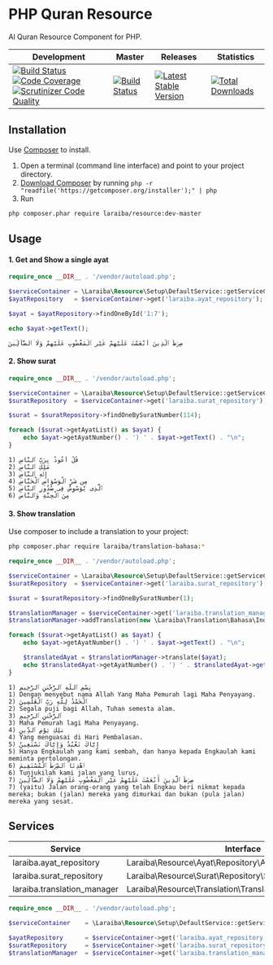 PHP Quran Resource
==================

Al Quran Resource Component for PHP.

| Development | Master | Releases | Statistics |
| ----------- | ------ | -------- | ---------- |
| [![Build Status](https://travis-ci.org/laraiba/php-quran-resource.svg?branch=development)](https://travis-ci.org/laraiba/php-quran-resource) [![Code Coverage](https://scrutinizer-ci.com/g/laraiba/php-quran-resource/badges/coverage.png?b=development)](https://scrutinizer-ci.com/g/laraiba/php-quran-resource/?branch=development) [![Scrutinizer Code Quality](https://scrutinizer-ci.com/g/laraiba/php-quran-resource/badges/quality-score.png?b=development)](https://scrutinizer-ci.com/g/laraiba/php-quran-resource/?branch=development) | [![Build Status](https://travis-ci.org/laraiba/php-quran-resource.svg?branch=master)](https://travis-ci.org/laraiba/php-quran-resource) | [![Latest Stable Version](https://poser.pugx.org/laraiba/resource/v/stable.png)](https://packagist.org/packages/laraiba/resource) | [![Total Downloads](https://poser.pugx.org/laraiba/resource/downloads.png)](https://packagist.org/packages/laraiba/resource) |


Installation
------------

Use [Composer](https://getcomposer.org) to install.

1. Open a terminal (command line interface) and point to your project directory.
2. [Download Composer](https://getcomposer.org/download/) by running `php -r "readfile('https://getcomposer.org/installer');" | php`
3. Run

```sh
php composer.phar require laraiba/resource:dev-master
```


Usage
-----

#### 1. Get and Show a single ayat

```php
require_once __DIR__ . '/vendor/autoload.php';

$serviceContainer = \Laraiba\Resource\Setup\DefaultService::getServiceContainer();
$ayatRepository   = $serviceContainer->get('laraiba.ayat_repository');

$ayat = $ayatRepository->findOneById('1:7');

echo $ayat->getText();
```

```
صِرَٰطَ ٱلَّذِينَ أَنْعَمْتَ عَلَيْهِمْ غَيْرِ ٱلْمَغْضُوبِ عَلَيْهِمْ وَلَا ٱلضَّآلِّينَ
```

#### 2. Show surat

```php
require_once __DIR__ . '/vendor/autoload.php';

$serviceContainer = \Laraiba\Resource\Setup\DefaultService::getServiceContainer();
$suratRepository  = $serviceContainer->get('laraiba.surat_repository');

$surat = $suratRepository->findOneBySuratNumber(114);

foreach ($surat->getAyatList() as $ayat) {
    echo $ayat->getAyatNumber() . ') ' . $ayat->getText() . "\n";
}
```

```
1) قُلْ أَعُوذُ بِرَبِّ ٱلنَّاسِ
2) مَلِكِ ٱلنَّاسِ
3) إِلَٰهِ ٱلنَّاسِ
4) مِن شَرِّ ٱلْوَسْوَاسِ ٱلْخَنَّاسِ
5) ٱلَّذِى يُوَسْوِسُ فِى صُدُورِ ٱلنَّاسِ
6) مِنَ ٱلْجِنَّةِ وَٱلنَّاسِ
```

#### 3. Show translation

Use composer to include a translation to your project:
```sh
php composer.phar require laraiba/translation-bahasa:*
```

```php
require_once __DIR__ . '/vendor/autoload.php';

$serviceContainer = \Laraiba\Resource\Setup\DefaultService::getServiceContainer();
$suratRepository  = $serviceContainer->get('laraiba.surat_repository');

$surat = $suratRepository->findOneBySuratNumber(1);

$translationManager = $serviceContainer->get('laraiba.translation_manager');
$translationManager->addTranslation(new \Laraiba\Translation\Bahasa\IndonesianMinistryTranslation());

foreach ($surat->getAyatList() as $ayat) {
    echo $ayat->getAyatNumber() . ') ' . $ayat->getText() . "\n";

    $translatedAyat = $translationManager->translate($ayat);
    echo $translatedAyat->getAyatNumber() . ') ' . $translatedAyat->getText() . "\n";
}
```

```
1) بِسْمِ ٱللَّهِ ٱلرَّحْمَٰنِ ٱلرَّحِيمِ
1) Dengan menyebut nama Allah Yang Maha Pemurah lagi Maha Penyayang.
2) ٱلْحَمْدُ لِلَّهِ رَبِّ ٱلْعَٰلَمِينَ
2) Segala puji bagi Allah, Tuhan semesta alam.
3) ٱلرَّحْمَٰنِ ٱلرَّحِيمِ
3) Maha Pemurah lagi Maha Penyayang.
4) مَٰلِكِ يَوْمِ ٱلدِّينِ
4) Yang menguasai di Hari Pembalasan.
5) إِيَّاكَ نَعْبُدُ وَإِيَّاكَ نَسْتَعِينُ
5) Hanya Engkaulah yang kami sembah, dan hanya kepada Engkaulah kami meminta pertolongan.
6) ٱهْدِنَا ٱلصِّرَٰطَ ٱلْمُسْتَقِيمَ
6) Tunjukilah kami jalan yang lurus,
7) صِرَٰطَ ٱلَّذِينَ أَنْعَمْتَ عَلَيْهِمْ غَيْرِ ٱلْمَغْضُوبِ عَلَيْهِمْ وَلَا ٱلضَّآلِّينَ
7) (yaitu) Jalan orang-orang yang telah Engkau beri nikmat kepada mereka; bukan (jalan) mereka yang dimurkai dan bukan (pula jalan) mereka yang sesat.
```


Services
--------

Service                     | Interface                                                  |
------------------------    | ---------------------------------------------------------- |
laraiba.ayat_repository     | Laraiba\Resource\Ayat\Repository\AyatRepositoryInterface   |
laraiba.surat_repository    | Laraiba\Resource\Surat\Repository\SuratRepositoryInterface |
laraiba.translation_manager | Laraiba\Resource\Translation\TranslationManagerInterface   |

```php
require_once __DIR__ . '/vendor/autoload.php';

$serviceContainer    = \Laraiba\Resource\Setup\DefaultService::getServiceContainer();

$ayatRepository      = $serviceContainer->get('laraiba.ayat_repository');
$suratRepository     = $serviceContainer->get('laraiba.surat_repository');
$translationManager  = $serviceContainer->get('laraiba.translation_manager');
```


